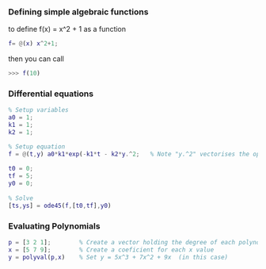 ### Defining simple algebraic functions

to define f(x) = x^2 + 1 as a function
```matlab
f= @(x) x^2+1;
```
then you can call
```matlab
>>> f(10)
```
### Differential equations
```matlab
% Setup variables
a0 = 1;  
k1 = 1;  
k2 = 1;

% Setup equation
f = @(t,y) a0*k1*exp(-k1*t - k2*y.^2;	% Note "y.^2" vectorises the operation
	
t0 = 0;
tf = 5;
y0 = 0;
	
% Solve
[ts,ys] = ode45(f,[t0,tf],y0)
```
### Evaluating Polynomials
```matlab
p = [3 2 1];		% Create a vector holding the degree of each polynomial
x = [5 7 9];		% Create a coeficient for each x value 
y = polyval(p,x)	% Set y = 5x^3 + 7x^2 + 9x  (in this case)
```	
